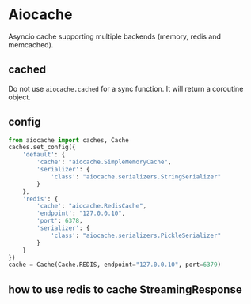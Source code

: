 # Aiocache
Asyncio cache supporting multiple backends (memory, redis and memcached).

## cached
Do not use `aiocache.cached` for a sync function. It will return a coroutine object.

## config
```py
from aiocache import caches, Cache
caches.set_config({
    'default': {
        'cache': "aiocache.SimpleMemoryCache",
        'serializer': {
            'class': "aiocache.serializers.StringSerializer"
        }
    },
    'redis': {
        'cache': "aiocache.RedisCache",
        'endpoint': "127.0.0.10",
        'port': 6378,
        'serializer': {
            'class': "aiocache.serializers.PickleSerializer"
        }
    }
})
cache = Cache(Cache.REDIS, endpoint="127.0.0.10", port=6379)
```

## how to use redis to cache StreamingResponse
